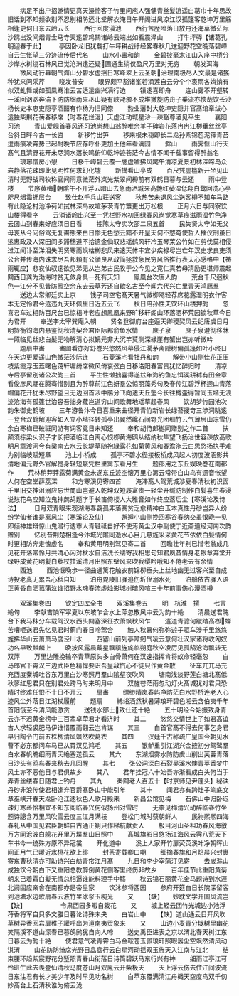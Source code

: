 <!-- { "loadSidebar": true } -->
　　病足不出户招邀情更真天邉怜客子竹里问庖人强健青丝髪逍遥白葛巾十年思故旧话到不知频欲别不忍别相防还北堂解衣淹日午开阁进风凉江汉孤篷客乾坤万里觞相逢更何日东去岭云长
　　西行回度滇池
　　西行苦歴险落日放舟还海草微茫际沙鸥出没间烟青金马寺天逺碧鸡闗诸岭云端出如看震泽山
　　打牛坪驿【诸葛孔明迎春于此】
　　亭因卧龙旧犹载打牛坪耕战纡经畧春秋几送迎野花空晩落碧嶂自云生怅望三分迹流传后代名
　　山水小畵和韵
　　金碧披毫末江山入座中桥分沙岸水树绕石林风已觉沧洲逺还疑圃通生绡仅盈尺万里对无穷
　　朝发洱海
　　微风动行幕朝气海山分碧水虚揺日寒峰翠上云圣朝治理南极尽人文最是诸猺种犹来问采芹
　　晓发普安
　　眼界颇平豁诸峯若涌莲自云分个个裛雨各姢姢有似双虬舞或如孤鳯骞谁云苦适逺幽兴满行边
　　镇逺喜即舟
　　连山雾不开壑转一溪回汹汹奔湍下防防细雨来巫山疑有峡滟滪不成堆撇旋防舟子乗流亦快哉饮长沙杨长史本忠吏隠亭酒酣有作杨为旧同僚
　　勲业藩封大乾坤吏隠并官髙绾章绂心逺独柴荆花蒨春移席【时春花烂漫】天虚江动城星沙一疎豁尊酒见平生
　　襄阳习池
　　青山爱岘首春风还习池尚想山翁醉唯余羊子碑岩花落冉冉江栁垂丝丝亭台斜日畔今古一长咨
　　新移竹出笋
　　移来根未穏即长二龙孙紫锦苞泥箨青苔迸雨痕凌霄势已起耐晩节应存呼仆更加土他年看满园
　　滁山
　　雨霁惬山行天髙气且清野花开未尽涧水落长鸣俯仰乾坤迹苍茫今古情不闻千载事留得醉翁名
　　琅琊僧房小憩
　　日移千嶂碧云覆一牕虚嘘拂风飔午清凉夏景初林深啼鸟众岩静落花疎即此见明性何求幻化墟
　　新搆看山亭成
　　百尺凭虚槛新开坐见山清时无野战司牧称官间雨意微茫外岚光紫翠间樽前有双鹤日暮与云还
　　雨中登楼
　　节序黄梅朝隂午不开浮云暗山去急雨洒城来髙艶红葵湿低翔白鹭回洗心亭咫尺烟霭拥层台
　　致仕赵千兵山荘送客
　　秋热苦未退风尘送客樽不知车马路有此隐沦村池净荷如拭林深鸟故喧茅茨青竹簟更出万松根
　　正月六日与同寮饮山楼得看字
　　云消诸岭出兴至一凭栏野水初回绿春风尚觉寒草痕滋雨湿竹色净云团山到春来好应须日日看
　　挽陈太守实次邵二泉五首
　　民失贤太守如无父母哀从今问俗驾无复畵熊来白日惨无色愁云黯不开皇天何不憗奄使哲人摧仪刑虽日逺惠政及人深田间多滞穗道不拾遗金仙驭悲瑶鹤风轩冷玉琴莱公竹如在剪伐莫相侵过江闻讣至涕泪失明贤寒雨飒枯栁悲风来逺天体丰宜少疾禄尽岂亡年汉史求良吏须公合并传海内诛求尽吾邦頼有公循良从政简拯救急民穷风俗推行表天心感格中【祷雨辄应】悲哀仙驭逺欲见涕无从岂弟古民牧于公今见之寛仁真若母清励更堪师震起闗西日龚为渤海时贫无敛身具一死有天知
　　鳯凰台次唐人韵
　　荒台千尺迥秋色一江分不见昔防鳯空余东去云草芳还自歇名古至今闻六代兴亡里青天鸿鴈羣
　　送边太常卿廷实上京
　　饯子司空宅髙天暑气微栁飔轻荐席花露湿明衣作客本无定怜君今逺违九天环佩里日近五云飞
　　秋日陪孙性夫饮环山楼押韵
　　忽喜君车过相防百尺台已惊梧叶老应想鳯凰来野旷移轩阁山环落酒杯荒园锁秋草今日为君开
　　奉送李太宰巽庵入朝
　　贤名登御府台座逼天卿稷契风云纪唐虞日月明持衡钧海内悬鉴彻秋清契合君臣际都俞鱼水情
　　庶子泉
　　庶子泉澄彻移牀一照临见丝悲白髪无物解清心拟镜元非大沉竿莫测深縁崖有蟹出岂亦听微吟
　　题扇中畵
　　畵圗看亦好舒巻兴悠然风幕侵江濶茅斋隠树偏孤篷如叶小终日在天边更爱遥山色微茫沙际连
　　石菱溪宅看牡丹和韵
　　解带小山侧佳花正压枝紫霞浮玉蕋曙色蔼轩墀绮席微风倚哀弦白日移洛阳春富贵犹忆醉归时
　　清凉寺后亭留别诸公次韵三首
　　平生性懒拙喜得遂兹年海钓鱼忘饵溪耕秫有田金章看俊彦风翮在腾骞惜别且为醉尊前江色妍羣公惊丽藻秀句及春传江碧浮杯迥山青落帽偏花开犹未尽野望且无边回首沙中鴈分飞向逺天丘壑今长往樽壷得暂同玉堦无浪迹沧海有孤篷世治容吾拙身藏岂道穷山间歌舞地瑶草起春风
　　饮胡梦竹园池次韵朱御史鹤坡
　　三年游鲁汴今日喜重来曲径开青竹新岩长绿苔搜竒三渉洞眺逺一登台双鹤解迎客如人立小堦径转孤亭出翼然巉石间野光团细竹云气薄层山冻雪仍余白寒梅已破斑同游有词客竟日未知还
　　奉和胡侍郎樾同赠别之作二首
　　扶颠须栋梁乆识子才长把酒临江白离心恨栁黄海鸥从结纳秋隼望飞扬治世容疎放髙歌明月章渡河今有梁南去水云长堤草随袍緑露花如菊黄风和春澹沲云白思悠扬执手难为别临岐赋短章
　　池上小桥成
　　孤亭环碧水径接板桥成风起人初度波涵影共清地偏元野外官解觉身轻短屐凭栏里篱东看月生
　　题邵用之东丘娱晩巻在南都作
　　荒林稍莽莽露菊满黄金未遂东丘迹空懐万里心篱云常带白山鸟有遗音怅望人何在空堂薜荔深
　　和方寒溪见寄四首
　　淹滞髙人驾荒城渉夏春清秋初识靣千里旧交神沮溺应忘世商山岂避人乾坤双短屐富贵一轻尘开缄防制作白髪喜生春漫说愁花鸟应知泣鬼神鹧鸪题字手长笛倚楼人大雅音如作终应落后尘【寒溪论及诗法】
　　日月双青眼来观湖海春覊孤非落寞贫乏愈精神白玉本真性丹砂岂异人纷纷学仙者谁是离风尘【寒溪论及仙】
　　邂逅小山侧挽回寒谷春纳交虽恨晩一见即倾神雄辩惊山鬼潜行逺市人青鞋祗自好不使汚黄尘汉中副使丁近斋道经河南次韵赠别
　　忆别昔荆楚相逢今汴城光隂同逝水心目几悬旌采采黄花节依依白髪情何时更相防奔走愧虚名
　　奉和黄用明别驾见寄二首
　　回瞻壮年别已惜老翁成几见花开落常怜月共清心闲对秋水自洁洗长缨寄我相思句知君夙昔情身老银章弃堂开绿野成黄花明髪白藜杖拄溪清月出照东壁风来吹我缨吟哦知不倦老去有余情
　　西池
　　西池惬晩歩一径曲通篱花触衣前锦栁垂头上丝地幽无过客兴至自成诗投老真无累吾心秪自知
　　泊舟毘陵旧驿追伤圻侄溺水死
　　泊船依古驿人语正黄昏自洒菰蒲泣谁招野水魂春流虚烛影城树暗风喧三十年前事伤心漫酒樽







　　双溪集巻四
　　钦定四库全书
　　双溪集巻五
　　明　杭淮　撰
　　七言絶句
　　李献吉饷军寜夏以东坡乍合水上萍忽散风中云为韵十絶
　　清晨送君隗台下我马秣分车载驾汉水西头闗塞深征衣萧飒秋风乍
　　逺道青骢何蹴踏髙栁蝉苦嘈咂送君先忆见君时蓟门春日啼莺合
　　触人秋暑何弥弥逰子驱车涉千里悠悠旌拂华山云萧萧马度泾川水
　　西塞山前列亭障劒气凌云意何壮汉家诸将收匈奴功名早致麒麟上
　　晩披风露晨戴星飘飖旌旄临朔庭秋空凌厉见孤鹄沧海飘转无双萍
　　万里边陲挽输卒青草原头多白骨萧何在汉速指挥肯将蚁命轻毫忽
　　白马郎官下霄汉三边武臣色精悍要识吾皇敌忾心不徒只作黄金散
　　征车兀兀马充充西度秦城吐谷东万里白沙寒照月羣山隂壑夜吹风
　　塘南浅淡野莲白塘北髙低秋蓼红思君只在别君处跨马时来明月中
　　双旌苍茫雨忽动灯火髙城犹对君只恐晴时终难任恨不十日不开云
　　扇畵
　　缥缈晴岚春屿净防茫白水野桥连老人心迹风尘外落日江湖杖履前
　　题扇
　　絺绤洒然秋暑薄琅玕碧色湘云含伯夷千年首阳饿至今清风能激贪
　　送钱水部士致仕还十絶
　　五十明经今始振致身青云亦不迟黄金榜中三百辈卓荦君才看济时
　　其二
　　悠悠交情世上子如君髙谊古人求轻裘肥马伊谁惜覆雨翻云岂肯谋
　　其三
　　白首官髙不得去何事乞身君早归陶令门前五株栁清风飒然吹葛衣
　　其四
　　汉廷千古称疏广皇国今朝见水曹不必东都问车马已从霄汉见鸿毛
　　其五
　　银鲈重引江湖兴金掖初分鸳鹭羣白水春帆瞻细雨青天絶塞送孤云
　　其六
　　东湖烟雾水防防虞山削出芙蓉青落日沙头有鸥鸟春来秋去几回醒
　　其七
　　张公洞深白石裂吴溪水燠青苹香梦中风土亦不恶他日与君俱故乡
　　其八
　　君年挂冠六十始吾亦渐看成白头何当手弄青丝缕春日随君上钓舟
　　其九
　　秦闗老人百五十【时京师见尹蓬头】秘诀丹砂非浪传使君相逢弃官爵髙卧山中能引年
　　其十
　　闻君亦有跨灶子笔底文章巫峡开春天龙卧沧江逺秋色人歌月殿来
　　新昌公馆见梅
　　石佛山中归卧迟疎灯寒蕋恰相宜不知东阁临春兴何似扬州对雪时
　　无柰见梅清兴动醉临春竹坐题诗牕含万里风吹雪云度三江月满枝
　　登松门城时获朝鲜人
　　民物熈熈四海春礼从中国见君臣朝鲜自古通正朔只作梯航献贡人
　　极目河山圣祖功春风海徼万方同沧波白艕花开里万堞羣山日照中
　　髙城旗影日悠扬江海风云霁八荒天下车书今一统殊方原不异冠裳
　　开化道中
　　溪上人家开竹扉荧荧溪叶净朝晖山间正月气已暖近水桃花欲上绯
　　封茶寄载卿口嘲
　　细摘春旗和月焙晨兴封裹寄东曹秋清亦可助诗兴白舫青帘江月髙
　　九日和李少宰蒲汀见寄
　　去嵗滁山成独饮今朝白下又重阳总教醉倒黄花侧客里终伤非故乡
　　百年佳节此重阳黄菊朝来已着霜白髪无情总相逼谁能料理手中觞
　　秋云锦石丽黄花金马题诗到水涯北阙固应亲舎在南都亦是帝皇家
　　饮沐参将西园
　　参府开筵白日长院深留客到池塘水边歌扇春云液竹里冰浆玉椀光
　　又
　　【缺】　　妙耽文学开国风流岂【缺】　　　　　　令肃西园多暇自栽花
　　又
　　城上轻云团竹光城边小池浮荇香将军自只多文雅日暮论诗殊未央
　　白岩山中
　　【缺】道山通云日开风吹草树异香回岩扉稚子讙呼出为道南夷贡象来
　　又
　　山边小麦青分垅树里幽花笑隔溪不道山深春已暮鸧鹒犹自向人啼
　　送史禹臣进表之京以渭北春天树江东日暮云为韵十絶
　　使君意气凌青霄白马金鞍苍玉佩琅玕照眼嚣尘空飒然清风动淇渭
　　山花防防绮席光野日皛皛行云白星河动揺双玉旌天入江南与江北
　　结束腰环趋紫宸野花分堑照青春山衔落日诗筒碧跃马东行兴有神
　　细雨江亭江可怜班生此去羡登仙清秋马度苍山月双鳯云开紫极天
　　天上浮云伤去住江间波流日东注君有长才美少年及时早见功名树
　　白苹东覆满清江舟檝天空度鸟双千仞妙髙台上石清秋谁为俯云泷
